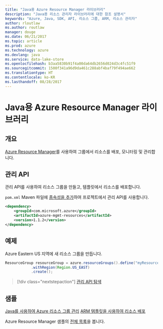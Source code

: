 ```yaml
---
title: "Java용 Azure Resource Manager 라이브러리"
description: "Java용 리소스 관리자 라이브러리에 대한 참조 설명서"
keywords: "Azure, Java, SDK, API, 리소스 그룹, ARM, 리소스 관리자"
author: rloutlaw
ms.author: routlaw
manager: douge
ms.date: 06/21/2017
ms.topic: article
ms.prod: azure
ms.technology: azure
ms.devlang: java
ms.service: data-lake-store
ms.openlocfilehash: b3aa5830b91f4a00da64db2656d024d3c4fc51f9
ms.sourcegitcommit: 1500f341a96d9da461c288abf4baf79f494ae662
ms.translationtype: HT
ms.contentlocale: ko-KR
ms.lasthandoff: 08/28/2017
---
```

# <a name="azure-resource-manager-libraries-for-java"></a>Java용 Azure Resource Manager 라이브러리

## <a name="overview"></a>개요

[Azure Resource Manager](https://docs.microsoft.com/en-us/azure/azure-resource-manager/resource-group-overview)를 사용하여 그룹에서 리소스를 배포, 모니터링 및 관리합니다.

## <a name="management-api"></a>관리 API

관리 API를 사용하여 리소스 그룹을 만들고, 템플릿에서 리소스를 배포합니다.

`pom.xml` Maven 파일에 [종속성을 추가](https://maven.apache.org/guides/getting-started/index.html#How_do_I_use_external_dependencies)하여 프로젝트에서 관리 API를 사용합니다.


```XML
<dependency>
    <groupId>com.microsoft.azure</groupId>
    <artifactId>azure-mgmt-resources</artifactId>
    <version>1.1.2</version>
</dependency>
```

## <a name="example"></a>예제

Azure Eastern US 지역에 새 리소스 그룹을 만듭니다.

```java
ResourceGroup resourceGroup = azure.resourceGroups().define("myResourceGroup")
            .withRegion(Region.US_EAST)
            .create();
```

> [!div class="nextstepaction"]
> [관리 API 탐색](/java/api/overview/azure/resources/managementapi)

## <a name="samples"></a>샘플

[Java를 사용하여 Azure 리소스 그룹 관리][1] 
[ARM 템플릿을 사용하여 리소스 배포][2]

[1]: https://github.com/Azure-Samples/resources-java-manage-resource-group
[2]: https://github.com/Azure-Samples/resources-java-deploy-using-arm-template

Azure Resource Manager 샘플의 [전체 목록](https://azure.microsoft.com/resources/samples/?platform=java&term=resource)을 봅니다.
